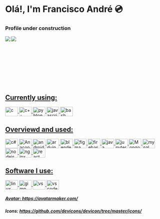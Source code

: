 # Olá!, I'm Francisco André 💿
### Profile  under construction
<div>
 <a href="https://github.com/ffarps">
<img align="left" witdh="47%" src="https://github-readme-stats.vercel.app/api?username=ffarps&show_icons=true&theme=rose_pine" />
<img align="left" witdh="47%" src="https://github-readme-stats.vercel.app/api/top-langs/?username=ffarps&layout=compact)](https://github.com/anuraghazra/github-readme-stats" />
</div>

<br /><br /><br /><br /><br /><br /><br /><br /><br />

 ## Currently using:
<img align="center" alt="c" height="30" width="40" src="https://cdn.jsdelivr.net/gh/devicons/devicon/icons/c/c-original.svg" />
<img align="center" alt="c++" height="30" width="40"  src="https://cdn.jsdelivr.net/gh/devicons/devicon/icons/cplusplus/cplusplus-original.svg" />
<img align="center" alt="pyhton" height="30" width="40"  src="https://cdn.jsdelivr.net/gh/devicons/devicon/icons/python/python-original.svg" />
 <img align="center" alt="javascript" height="30" width="40"  src="https://cdn.jsdelivr.net/gh/devicons/devicon/icons/javascript/javascript-plain.svg" />
 <img align="center" alt="bash" height="30" width="40"  src="https://cdn.jsdelivr.net/gh/devicons/devicon/icons/bash/bash-original.svg" />

## Overviewd and used:
<img align="center" alt="c#" height="30" width="40"  src="https://cdn.jsdelivr.net/gh/devicons/devicon/icons/csharp/csharp-original.svg" />
 <img align="center" alt="Anaconda" height="30" width="40"  src="https://cdn.jsdelivr.net/gh/devicons/devicon/icons/anaconda/anaconda-original.svg" />
<img align="center" alt="androidstudio" height="30" width="40"  src="https://cdn.jsdelivr.net/gh/devicons/devicon/icons/androidstudio/androidstudio-plain-wordmark.svg" />
 <img align="center" alt="arduino" height="30" width="40"  src="https://cdn.jsdelivr.net/gh/devicons/devicon/icons/arduino/arduino-original.svg" />
 <img align="center" alt="blender" height="30" width="40"  src="https://cdn.jsdelivr.net/gh/devicons/devicon/icons/blender/blender-original.svg" />
 <img align="center" alt="figma" height="30" width="40" src="https://cdn.jsdelivr.net/gh/devicons/devicon/icons/figma/figma-original.svg" />
 <img align="center" alt="firebase" height="30" width="40"  src="https://cdn.jsdelivr.net/gh/devicons/devicon/icons/firebase/firebase-plain-wordmark.svg" />
 
 <img align="center" alt="java" height="30" width="40"  src="https://cdn.jsdelivr.net/gh/devicons/devicon/icons/java/java-plain-wordmark.svg" />
 <img align="center" alt="jupyter" height="30" width="40"  src="https://cdn.jsdelivr.net/gh/devicons/devicon/icons/jupyter/jupyter-original-wordmark.svg" />
<img align="center" alt="MongoDB" height="30" width="40"  src="https://cdn.jsdelivr.net/gh/devicons/devicon/icons/mongodb/mongodb-original-wordmark.svg" />
<img align="center" alt="mysql" height="30" width="40"  src="https://cdn.jsdelivr.net/gh/devicons/devicon/icons/mysql/mysql-original-wordmark.svg" />
<img align="center" alt="nodejs" height="30" width="40"  src="https://cdn.jsdelivr.net/gh/devicons/devicon/icons/nodejs/nodejs-original-wordmark.svg" />
<img align="center" alt="nginx" height="30" width="40"  src="https://cdn.jsdelivr.net/gh/devicons/devicon/icons/nginx/nginx-original.svg" />
<img align="center" alt="react" height="30" width="40"  src="https://cdn.jsdelivr.net/gh/devicons/devicon/icons/react/react-original-wordmark.svg" />

## Software I use:
 <img align="center" alt="linux" height="30" width="40" src="https://cdn.jsdelivr.net/gh/devicons/devicon/icons/linux/linux-original.svg" />
 <img align="center" alt="gimp" height="30" width="40" src="https://cdn.jsdelivr.net/gh/devicons/devicon/icons/gimp/gimp-plain-wordmark.svg" />
 <img align="center" alt="vs" height="30" width="40" src="https://cdn.jsdelivr.net/gh/devicons/devicon/icons/visualstudio/visualstudio-plain.svg" />
 <img align="center" alt="vscode" height="30" width="40" src="https://cdn.jsdelivr.net/gh/devicons/devicon/icons/vscode/vscode-original.svg" />


<!--![Linktree](https://img.shields.io/badge/linktree-1de9b6?style=for-the-badge&logo=linktree&logoColor=white)-->
 
  ##### Avatar: https://avatarmaker.com/
  ##### Icons:  https://github.com/devicons/devicon/tree/master/icons/
